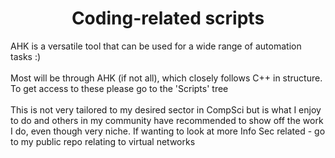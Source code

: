 



<h1 align="center"> Coding-related scripts</h1>



AHK is a versatile tool that can be used for a wide range of automation tasks :)
<br>
</br>
Most will be through AHK (if not all), which closely follows C++ in structure.
To get access to these please go to the 'Scripts' tree
<br>
</br>
This is not very tailored to my desired sector in CompSci but is what I enjoy to do and others in my community have recommended to show off the work I do, even though very niche. If wanting to look at more Info Sec related - go to my public repo relating to virtual networks
<br>

